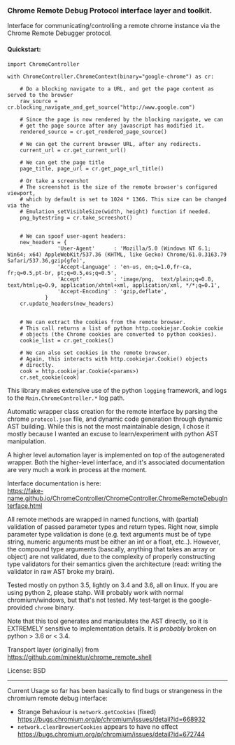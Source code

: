 ### Chrome Remote Debug Protocol interface layer and toolkit.

Interface for communicating/controlling a remote chrome instance via the Chrome 
Remote Debugger protocol.

#### Quickstart:

```
import ChromeController

with ChromeController.ChromeContext(binary="google-chrome") as cr:
    
    # Do a blocking navigate to a URL, and get the page content as served to the browser
    raw_source = cr.blocking_navigate_and_get_source("http://www.google.com")
    
    # Since the page is now rendered by the blocking navigate, we can
    # get the page source after any javascript has modified it.
    rendered_source = cr.get_rendered_page_source()
    
    # We can get the current browser URL, after any redirects.
    current_url = cr.get_current_url()
    
    # We can get the page title
    page_title, page_url = cr.get_page_url_title()
    
    # Or take a screenshot
    # The screenshot is the size of the remote browser's configured viewport,
    # which by default is set to 1024 * 1366. This size can be changed via the
    # Emulation_setVisibleSize(width, height) function if needed.
    png_bytestring = cr.take_screeshot()
    
    
    # We can spoof user-agent headers:
    new_headers = {
                'User-Agent'      : 'Mozilla/5.0 (Windows NT 6.1; Win64; x64) AppleWebKit/537.36 (KHTML, like Gecko) Chrome/61.0.3163.79 Safari/537.36,gzip(gfe)', 
                'Accept-Language' : 'en-us, en;q=1.0,fr-ca, fr;q=0.5,pt-br, pt;q=0.5,es;q=0.5', 
                'Accept'          : 'image/png,  text/plain;q=0.8, text/html;q=0.9, application/xhtml+xml, application/xml, */*;q=0.1', 
                'Accept-Encoding' : 'gzip,deflate',
            }
    cr.update_headers(new_headers)
    
    
    # We can extract the cookies from the remote browser.
    # This call returns a list of python http.cookiejar.Cookie cookie
    # objects (the Chrome cookies are converted to python cookies).
    cookie_list = cr.get_cookies()
    
    # We can also set cookies in the remote browser.
    # Again, this interacts with http.cookiejar.Cookie() objects
    # directly.
    cook = http.cookiejar.Cookie(<params>)
    cr.set_cookie(cook)
```

This library makes extensive use of the python `logging` framework, and logs to 
the `Main.ChromeController.*` log path.

Automatic wrapper class creation for the remote interface by parsing
the chrome `protocol.json` file, and dynamic code generation through dynamic 
AST building. While this is not the most maintainable design, I chose it mostly
because I wanted an excuse to learn/experiment with python AST manipulation.

A higher level automation layer is implemented on top of the autogenerated 
wrapper. Both the higher-level interface, and it's associated documentation are 
very much a work in process at the moment.

Interface documentation is here:  
https://fake-name.github.io/ChromeController/ChromeController.ChromeRemoteDebugInterface.html

All remote methods are wrapped in named functions, with (partial) validation 
of passed parameter types and return types.
Right now, simple parameter type validation is done (e.g. text arguments must be
of type string, numeric arguments must be either an int or a float, etc..). 
However, the compound type arguments (bascally, anything that takes an array 
or object) are not validated, due to the complexity of properly constructing 
type validators for their semantics given the architecture (read: writing the
validator in raw AST broke my brain).

Tested mostly on python 3.5, lightly on 3.4 and 3.6, all on linux. If you are 
using python 2, please stahp. Will probably work with normal chromium/windows, 
but that's not tested. My test-target is the google-provided `chrome` binary.

Note that this tool generates and manipulates the AST directly, so it is 
EXTREMELY sensitive to implementation details. It is *probably* broken on 
python > 3.6 or < 3.4.

Transport layer (originally) from https://github.com/minektur/chrome_remote_shell

License:
BSD




------

Current Usage so far has been basically to find bugs or strangeness in the 
chromium remote debug interface:

 - Strange Behaviour is `network.getCookies` (fixed)  
     https://bugs.chromium.org/p/chromium/issues/detail?id=668932
 - `network.clearBrowserCookies` appears to have no effect  
     https://bugs.chromium.org/p/chromium/issues/detail?id=672744

